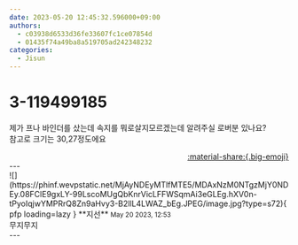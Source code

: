 ```yaml
---
date: 2023-05-20 12:45:32.596000+09:00
authors:
  - c03938d6533d36fe33607fc1ce07854d
  - 01435f74a49ba8a519705ad242348232
categories:
  - Jisun
---
```


# 3-119499185

<div class="post-container" markdown="1">
<div class="content-container md-sidebar__scrollwrap" markdown="1">

제가 프나 바인더를 샀는데 속지를 뭐로살지모르겠는데 알려주실 로버분 있나요?<br>참고로 크기는 30,27정도에요

</div>
</div>

<div style="text-align: right;" markdown="1">
<a href="https://weverse.io/fromis9/fanpost/3-119499185" style="text-align: right;">:material-share:{.big-emoji}</a>
</div>
---

<div class="comments-container md-sidebar__scrollwrap" markdown="1">
<div class="comment" markdown="1">
<div class='id-container' markdown="1">
![](https://phinf.wevpstatic.net/MjAyNDEyMTlfMTE5/MDAxNzM0NTgzMjY0NDEy.08FClE9gxLY-99LscoMUgQbKnrVicLFFWSqmAi3eGLEg.hXV0n-tPyoIqjwYMPRrQ8Zn9aHvy3-B2llL4LWAZ_bEg.JPEG/image.jpg?type=s72){ pfp loading=lazy }
**<span class="artist">지선</span>** <small>May 20 2023, 12:53</small><br>
</div>
<div class='comment-body' markdown="1">
무지무지
</div>
</div>
</div>
---
